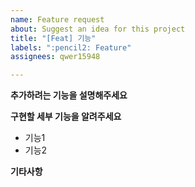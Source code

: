 ```yaml
---
name: Feature request
about: Suggest an idea for this project
title: "[Feat] 기능"
labels: ":pencil2: Feature"
assignees: qwer15948

---
```


**추가하려는 기능을 설명해주세요**


**구현할 세부 기능을 알려주세요**
- 기능1
- 기능2

**기타사항**
